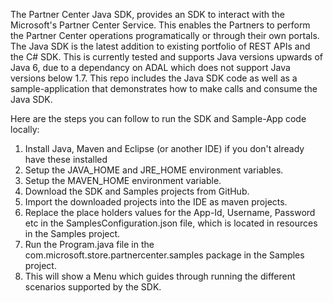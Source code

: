 The Partner Center Java SDK, provides an SDK to interact with the Microsoft's Partner Center Service. This enables the Partners to perform the Partner Center operations programatically or through their own portals. The Java SDK is the latest addition to existing portfolio of REST APIs and the C# SDK. This is currently tested and supports Java versions upwards of Java 6, due to a dependancy on ADAL which does not support Java versions below 1.7. 
This repo includes the Java SDK code as well as a sample-application that demonstrates how to make calls and consume the Java SDK.

Here are the steps you can follow to run the SDK and Sample-App code locally:
1. Install Java, Maven and Eclipse (or another IDE) if you don't already have these installed
2. Setup the JAVA_HOME and JRE_HOME environment variables.
3. Setup the MAVEN_HOME environment variable.
4. Download the SDK and Samples projects from GitHub.
5. Import the downloaded projects into the IDE as maven projects.
6. Replace the place holders values for the App-Id, Username, Password etc in the SamplesConfiguration.json file, which is located in resources in the Samples project.
6. Run the Program.java file in the com.microsoft.store.partnercenter.samples package in the Samples project.
7. This will show a Menu which guides through running the different scenarios supported by the SDK.
